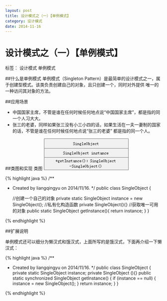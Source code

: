 ```yaml
---
layout: post
title: 设计模式之（一）【单例模式】
category: 设计模式
date: 2014-11-16
---
```


#  设计模式之（一）【单例模式】

标签： 设计模式 单例模式

##什么是单例模式
单例模式（Singleton Pattern）是最简单的设计模式之一，属于创建型模式。该类负责创建自己的对象，且只创建一个，同时对外提供
唯一的一种访问其对象的方法。

##应用场景
>
- 中国国家主席，不管是谁在任何时候任何地点说“中国国家主席”，都是指的同一个人习大大。
- 张三的老婆，同样如果张三没有小三小四的话，如果生活在一夫一妻制的国家的话，不管是谁在任何时候任何地点说“张三的老婆”
都是指的同一个人。

##类图和实现
类图
![单例模式类图](/res/img/blogimg/Singleton.png)

>
{% highlight java %}
/**
 * Created by liangqingyu on 2014/11/16.
 */
public class SingleObject {

    //创建一个自己的对象
    private static SingleObject instance = new SingleObject();
    //私有化构造函数
    private SingleObject(){}
    //获取唯一可用的对象
    public static SingleObject getInstance(){
        return instance;
    }
}

{% endhighlight %}

##扩展说明

单例模式还可以细分为懒汉式和饿汉式，上面所写的是饿汉式，下面再介绍一下懒汉式：
>
{% highlight java %}
/**
 * Created by liangqingyu on 2014/11/16.
 */
 public class SingleObject {
    private static SingleObject instance;
    private SingleObject (){}
    public static synchronized SingleObject getInstance() {
    if (instance == null) {
        instance = new SingleObject();
    }
    return instance;
    }
}

{% endhighlight %}

